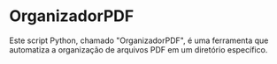 # OrganizadorPDF
Este script Python, chamado "OrganizadorPDF", é uma ferramenta que automatiza a organização de arquivos PDF em um diretório específico.

